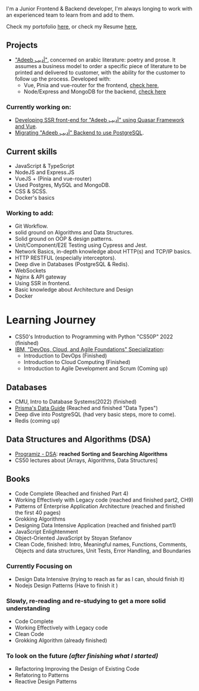 I'm a Junior Frontend & Backend developer, I'm always longing to work with an
experienced team to learn from and add to them.

Check my portofolio [here](https://m-shrief.github.io/site/ 'Portofolio'), or
check my Resume
[here](https://github.com/M-Shrief/M-Shrief/blob/main/mohamed-resume.pdf 'check Resume'),

## Projects

- ["Adeeb أديب"](https://github.com/M-Shrief/M-Shrief/tree/main/adeeb_overview 'check a video preview here'),
  concerned on arabic literature: poetry and prose. It assumes a business model
  to order a specific piece of literature to be printed and delivered to
  customer, with the ability for the customer to follow up the process.
  Developed with:
  - Vue, Pinia and vue-router for the frontend,
    [check here](https://github.com/M-Shrief/Adeeb_Vue_TS 'github repository for the FrontEnd'),
  - Node/Express and MongoDB for the backend,
    [check here](https://github.com/M-Shrief/Adeeb_ExpressTS 'github repository for the BackEnd')

### Currently working on:

- [Developing SSR front-end for "Adeeb أديب" using Quasar Framework and Vue](https://github.com/M-Shrief/Adeeb_Quasar_SSR 'github repository').
- [Migrating "Adeeb أديب" Backend to use PostgreSQL](https://github.com/M-Shrief/Adeeb_ExpressTS_Postgres 'github repository').

## Current skills

- JavaScript & TypeScript
- NodeJS and Express.JS
- VueJS + (Pinia and vue-router)
- Used Postgres, MySQL and MongoDB.
- CSS & SCSS.
- Docker's basics

### Working to add:

- Git Workflow.
- solid ground on Algorithms and Data Structures.
- Solid ground on OOP & design patterns.
- Unit/Component/E2E Testing using Cypress and Jest.
- Network Basics, in-depth knowledge about HTTP(s) and TCP/IP basics.
- HTTP RESTFUL (especially interceptors).
- Deep dive in Databases (PostgreSQL & Redis).
- WebSockets
- Nginx & API gateway
- Using SSR in frontend.
- Basic knowledge about Architecture and Design
- Docker

# Learning Journey

- CS50's Introduction to Programming with Python "CS50P" 2022 (finished)
- [IBM, "DevOps, Cloud, and Agile Foundations" Specialization](https://www.coursera.org/specializations/devops-cloud-and-agile-foundations#courses 'Check on Coursera'):
  - Introduction to DevOps (Finished)
  - Introduction to Cloud Computing (Finished)
  - Introduction to Agile Development and Scrum (Coming up)

## Databases

- CMU, Intro to Database Systems(2022) (finished)
- [Prisma's Data Guide](https://www.prisma.io/dataguide) (Reached and finished
  "Data Types")
- Deep dive into PostgreSQL (had very basic steps, more to come).
- Redis (coming up)

## Data Structures and Algorithms (DSA)

- [Programiz - DSA](https://www.programiz.com/dsa): **reached Sorting and
  Searching Algorithms**
- CS50 lectures about [Arrays, Algorithms, Data Structures]

## Books

- Code Complete (Reached and finished Part 4)
- Working Effectively with Legacy code (reached and finished part2, CH9)
- Patterns of Enterprise Application Architecture (reached and finished the
  first 40 pages)
- Grokking Algorithms
- Designing Data Intensive Application (reached and finished part1)
- JavaScript Enlightenment
- Object-Oriented JavaScript by Stoyan Stefanov
- Clean Code, finished: Intro, Meaningful names, Functions, Comments, Objects
  and data structures, Unit Tests, Error Handling, and Boundaries

### Currently Focusing on

- Design Data Intensive (trying to reach as far as I can, should finish it)
- Nodejs Design Patterns (Have to finish it )

### Slowly, re-reading and re-studying to get a more solid understanding

- Code Complete
- Working Effectively with Legacy code
- Clean Code
- Grokking Algorithm (already finished)

### To look on the future _(after finishing what I started)_

- Refactoring Improving the Design of Existing Code
- Refatoring to Patterns
- Reactive Design Patterns
